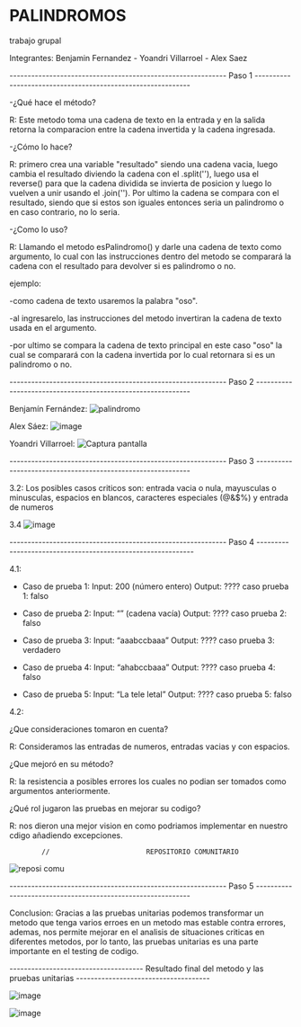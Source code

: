 # PALINDROMOS
trabajo grupal

Integrantes: Benjamin Fernandez - Yoandri Villarroel - Alex Saez

------------------------------------------------------------ Paso 1 ------------------------------------------------------------

-¿Qué hace el método?

R: Este metodo toma una cadena de texto en la entrada y en la salida retorna la comparacion entre la cadena invertida y la cadena ingresada.

-¿Cómo lo hace?

R: primero crea una variable "resultado" siendo una cadena vacia, luego cambia el resultado diviendo la cadena con el .split(''), luego usa el reverse() para que la cadena dividida se invierta de posicion y luego lo vuelven a unir usando el .join(''). Por ultimo la cadena se compara con el resultado, siendo que si estos son iguales entonces seria un palindromo o en caso contrario, no lo seria.

-¿Como lo uso?

R: Llamando el metodo esPalindromo() y darle una cadena de texto como argumento, lo cual con las instrucciones dentro del metodo se comparará la cadena con el resultado para devolver si es palindromo o no.

ejemplo:

-como cadena de texto usaremos la palabra "oso".

-al ingresarelo, las instrucciones del metodo invertiran la cadena de texto usada en el argumento.

-por ultimo se compara la cadena de texto principal en este caso "oso" la cual se comparará con la cadena invertida por lo cual retornara si es un palindromo o no.

------------------------------------------------------------ Paso 2 ------------------------------------------------------------

Benjamín Fernández: ![palindromo](https://github.com/BenjaFA/PALINDROMOS/assets/142475169/cc9ddee8-aedf-4a63-bed1-14d9ea0327a7)


Alex Sáez: ![image](https://github.com/BenjaFA/PALINDROMOS/assets/135442605/6a54467b-af11-4923-910a-85705f806b6e)


Yoandri Villarroel: ![Captura pantalla](https://github.com/BenjaFA/PALINDROMOS/assets/142508978/dfcf4536-2d69-4976-b5d4-d0e3251ccdc3)


------------------------------------------------------------ Paso 3 ------------------------------------------------------------

3.2: Los posibles casos criticos son: entrada vacia o nula, mayusculas o minusculas, espacios en blancos, caracteres especiales (@&$%) y entrada de numeros

3.4 ![image](https://github.com/BenjaFA/PALINDROMOS/assets/135442605/dafc14d4-7602-44d1-8d12-73cdd06164ea)
 

------------------------------------------------------------ Paso 4 ------------------------------------------------------------

4.1:

- Caso de prueba 1:
Input: 200 (número entero)
Output: ????
caso prueba 1: falso

- Caso de prueba 2:
Input: “” (cadena vacía)
Output: ????
caso prueba 2: falso

- Caso de prueba 3:
Input: “aaabccbaaa”
Output: ????
caso prueba 3: verdadero

- Caso de prueba 4:
Input: “ahabccbaaa”
Output: ????
caso prueba 4: falso

- Caso de prueba 5:
Input: “La tele letal”
Output: ????
caso prueba 5: falso


4.2:

¿Que consideraciones tomaron en cuenta?

R: Consideramos las entradas de numeros, entradas vacias y con espacios.

¿Que mejoró en su método?

R: la resistencia a posibles errores los cuales no podian ser tomados como argumentos anteriormente.

¿Qué rol jugaron las pruebas en mejorar su codigo?

R: nos dieron una mejor vision en como podriamos implementar en nuestro cdigo añadiendo excepciones.



            //                        REPOSITORIO COMUNITARIO

            
![reposi comu](https://github.com/BenjaFA/PALINDROMOS/assets/142475169/72cc6aa6-3b54-483b-b587-a40f2898f57e)



------------------------------------------------------------ Paso 5 ------------------------------------------------------------

Conclusion: Gracias a las pruebas unitarias podemos transformar un metodo que tenga varios erroes en un metodo mas estable contra errores, ademas, nos permite mejorar en el analisis de
situaciones criticas en diferentes metodos, por lo tanto, las pruebas unitarias es una parte importante en el testing de codigo.


------------------------------------- Resultado final del metodo y las pruebas unitarias -------------------------------------

![image](https://github.com/BenjaFA/PALINDROMOS/assets/135442605/912c4755-38ae-4ab9-9797-a0630e4c670c)

![image](https://github.com/BenjaFA/PALINDROMOS/assets/142508978/4e195fba-d8cb-4f5c-804d-5c16d7fd54b4)

